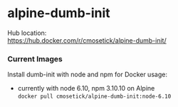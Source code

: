 alpine-dumb-init
================

Hub location:  
https://hub.docker.com/r/cmosetick/alpine-dumb-init/


### Current Images

Install dumb-init with node and npm for Docker usage:  
* currently with node 6.10, npm 3.10.10 on Alpine  
`docker pull cmosetick/alpine-dumb-init:node-6.10`
